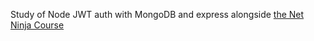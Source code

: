 Study of Node JWT auth with MongoDB and express alongside [the Net Ninja Course](https://www.youtube.com/playlist?list=PL4cUxeGkcC9iqqESP8335DA5cRFp8loyp)
